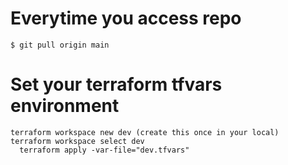 # Everytime you access repo
```
$ git pull origin main
```

# Set your terraform tfvars environment

```
terraform workspace new dev (create this once in your local)
terraform workspace select dev
  terraform apply -var-file="dev.tfvars"
```